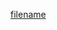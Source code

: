 [filename](https://raw.githubusercontent.com/ligaopeng123-npm/hooks/master/packages/useEasing/README.md ':include')
